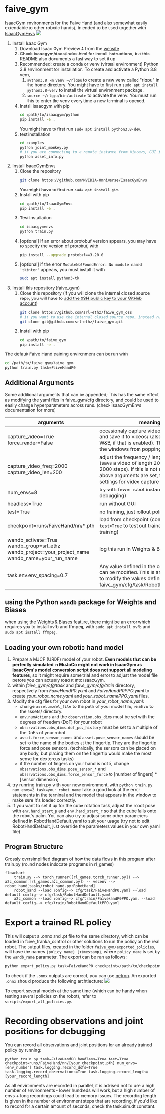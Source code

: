 # faive_gym
IsaacGym environments for the Faive Hand (and also somewhat easily extendable to other robotic hands), intended to be used together with [IsaacGymEnvs](https://github.com/NVIDIA-Omniverse/IsaacGymEnvs)
![](img/isaacgym_preview.gif)

1. Install Isaac Gym
    1. Download Isaac Gym Preview 4 from the [website](https://developer.nvidia.com/isaac-gym)
	1. Check isaacgym/docs/index.html for install instructions, but this README also documents a fast way to set it up
    1. Recommended: create a conda or venv (virtual environment) Python 3.8 environment for installation. To create and activate a Python 3.8 venv,
	    1. `python3.8 -m venv ~/rlgpu` to create a new venv called "rlgpu" in the home directory. You might have to first run `sudo apt install python3.8-venv` to install the virtual environment package.
		1. `source ~/rlgpu/bin/activate` to activate the venv. You must run this to enter the venv every time a new terminal is opened.
    1. Install isaacgym with pip
	    ```bash
	    cd /path/to/isaacgym/python
	    pip install -e .
	    ```
		You might have to first run `sudo apt install python3.8-dev`.
	1. test installation
	    ```bash
		cd examples
		python joint_monkey.py
		# if you are connecting to a remote instance from Windows, GUI is not available so this command will fail- in which case you could run a non-GUI example program, e.g.
		python asset_info.py
		```
1. Install IsaacGymEnvs
    1. Clone the repository
		```bash
		git clone https://github.com/NVIDIA-Omniverse/IsaacGymEnvs
		```
		You might have to first run `sudo apt install git`.
	1. Install with pip
		```bash
		cd /path/to/IsaacGymEnvs
		pip install -e .
		```
	1. Test installation
		```bash
		cd isaacgymenvs
		python train.py
		```
	1. [optional] If an error about protobuf version appears, you may have to specify the version of protobuf, with
		```bash
		pip install --upgrade protobuf==3.20.0
		```
	1. [optional] if the error `ModuleNotFoundError: No module named 'tkinter'` appears, you must install it with
		```bash
		sudo apt install python3-tk
		```
1. Install this repository (faive_gym)
    1. Clone this repository (if you will clone the internal closed source repo, you will have to [add the SSH public key to your GitHub account](https://docs.github.com/en/authentication/connecting-to-github-with-ssh/adding-a-new-ssh-key-to-your-github-account))
		```bash
		git clone https://github.com/srl-ethz/faive_gym_oss
		# if you want to use the internal closed source repo, instead run
		git clone git@github.com:srl-ethz/faive_gym.git
		```
	1. Install with pip
		```bash
		cd /path/to/faive_gym
		pip install -e .
		```

The default Faive Hand training environment can be run with
```bash
cd /path/to/faive_gym/faive_gym
python train.py task=FaiveHandP0
```

## Additional Arguments
Some additional arguments that can be appended; This has the same effect as modifying the yaml files in faive_gym/cfg directory, and could be used to easily change hyperparameters across runs. (check IsaacGymEnvs documentation for more)

arguments | meaning
--- | --- 
capture_video=True force_render=False | occasionaly capture video while training and save it to videos/ (also uploads to W&B, if that is enabled). This also disables the windows from popping up.
capture_video_freq=2000 capture_video_len=200 | adjust the frequency / length of recording (save a video of length 200 steps every 2000 steps). If this is not set when the above arguments are set, the default settings for video capture will be used.
num_envs=8 | try with fewer robot instances (useful for debugging)
headless=True | run without GUI
test=True | no training, just rollout policy
checkpoint=runs/FaiveHand/nn/*.pth | load from checkpoint (combine with `test=True` to test out trained policy without training)
wandb_activate=True wandb_group=srl_ethz wandb_project=your_project_name wandb_name=your_run_name | log this run in Weights & Biases
task.env.env_spacing=0.7 | Any value defined in the config yaml files can be modified. This is an example of how to modify the values defined in faive_gym/cfg/task/RobotHandDefault.yaml

## using the Python `wandb` package for Weights and Biases
when using the Weights & Biases feature, there might be an error which requires you to install xvfb and ffmpeg, with `sudo apt install xvfb` and `sudo apt install ffmpeg`.

## Loading your own robotic hand model
1. Prepare a MJCF (URDF) model of your robot. **Even models that can be perfectly simulated in MuJoCo might not work in IsaacGym as IsaacGym's model conversion script does not support all modeling features**, so it might require some trial and error to adjust the model file before you can actually load it into IsaacGym.
1. within *faive_gym/cfg/task* and *faive_gym/cfg/train* directory, respectively from *FaiveHandP0.yaml* and *FaiveHandP0PPO.yaml* to create *your_robot_name.yaml* and *your_robot_namePPO.yaml* files, 
1. Modify the cfg files for your own robot in *your_robot_name.yaml*:
    - change `asset.model_file` to the path of your model file, relative to the assets/ directory.
    - `env.numActions` and the `observation.obs_dims` must be set with the degrees of freedom (DoF) for your robot
	- `observations.obs_dims.dof_pos_history` must be set to a multiple of the DoFs of your robot.
	- `asset.force_sensor_names` and `asset.pose_sensor_names` should be set to the name of the bodies at the fingertip. They are the fingertip force and pose sensors. (technically, the sensors can be placed on any body, but placing them on the fingertip would make the most sense for dexterous tasks)
	- if the number of fingers on your hand is not 5, change `observations.obs_dims.pose_sensor_*` and `observations.obs_dims.force_sensor_force` to \[number of fingers\] \* \[sensor dimension\]
1. try running train.py with your new environment, with `python train.py num_envs=2 task=your_robot_name`
    Take a good look at the error statements in the terminal and the model that appears in the window to make sure it's loaded correctly.
1. If you want to set it up for the cube rotation task, adjust the robot pose with `env.hand_start_p` and `env.hand_start_r` so that the cube falls onto the robot's palm. You can also try to adjust some other parameters defined in RobotHandDefault.yaml to suit your usage (try not to edit RobotHandDefault, just override the parameters values in your own yaml file)

## Program Structure
Grossly oversimplified diagram of how the data flows in this program after train.py (round nodes indocate programs in rl_games)

```mermaid
flowchart
    train.py --> torch_runner([rl_games.torch_runner.py]) --> a2c_common([rl_games.a2c_common.py]) -- vecenv --> robot_hand[tasks/robot_hand.py:RobotHand]
    robot_hand --load config--> cfg/task/FaiveHandP0.yaml --load default config--> cfg/task/RobotHandDefault.yaml
	a2c_common --load config--> cfg/train/FaiveHandP0PPO.yaml --load default config--> cfg/train/RobotHandDefaultPPO.yaml
```

# Export a trained RL policy
This will output a .onnx and .pt file to the same directory, which can be loaded in faive_franka_control or other solutions to run the policy on the real robot.
The output files, created in the folder `faive_gym/exported_policies`, will have the names `[policy_name]_[timestamp]`, where `policy_name` is set by the `wandb_name`
parameter. The export can be ran as follows:
```bash
python export_policy.py task=FaiveHandP0 checkpoint=/path/to/checkpoint/FaiveHand.pth wandb_name=policy_name
```
To check if the `.onnx` outputs are correct, you can use [netron](https://netron.app/). An exported `.onnx` should produce the following archtiecture:
![](img/onnx_export_sample.svg)

To export several models at the same time (which can be handy when testing several policies on the robot), refer to `scripts/export_all_policies.py`.


# Recording observations and joint positions for debugging
You can record all observations and joint positions for an already trained policy by running:
```
python train.py task=FaiveHandP0 headless=True test=True checkpoint=runs/FaiveHand/nn/[your_checkpoint.pth] num_envs=[env_number] task.logging.record_dofs=True task.logging.record_observations=True task.logging.record_length=[your_record_length]
```
As all environments are recorded in parallel, it is advised not to use a high number of environments - lower hundreds will work, but a high number of envs + long recordings could lead to memory issues.
The recording length is given in the number of environment steps that are recording, if you'd like to record for a certain amount of seconds, check the task.sim.dt constant.

